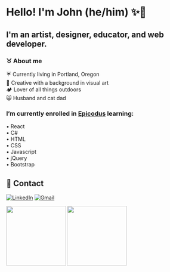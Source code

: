 # Hello! I'm John (he/him) ✨🐢
## I'm an artist, designer, educator, and web developer. 
### ♉ About me
☔ Currently living in Portland, Oregon<br>
📸 Creative with a background in visual art<br>
🏕️ Lover of all things outdoors<br>
😺 Husband and cat dad<br>

### I’m currently enrolled in <a href="https://www.epicodus.com/" target="_blank">Epicodus</a> learning:<br>
• React<br>
• C#<br>
• HTML<br>
• CSS<br>
• Javascript<br>
• jQuery<br>
• Bootstrap<br>

## 📨 Contact

<a href="https://www.linkedin.com/in/johnwhitten-studio/"><img alt="LinkedIn" src="https://img.shields.io/badge/linkedin%20-%230077B5.svg?&style=flat&logo=linkedin&logoColor=white"/></a>
<a href="mailto:johnwhitten.studio@gmail.com"><img alt="Gmail" src="https://img.shields.io/badge/Gmail-D14836?style=flat&logo=gmail&logoColor=white" /></a>

<img align="left" height="160px" src="https://github-readme-stats.vercel.app/api?username=johnwhittenstudio&show_icons=true&theme=dark" />
<img align="left" height="160px" src="https://github-readme-stats.vercel.app/api/top-langs/?username=johnwhittenstudio&layout=compact&theme=dark" /><br>

